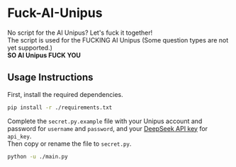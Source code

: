 # Fuck-AI-Unipus
No script for the AI Unipus? Let's fuck it together!\
The script is used for the FUCKING AI Unipus (Some question types are not yet supported.)\
**SO AI Unipus FUCK YOU**

## Usage Instructions
First, install the required dependencies.
```bash
pip install -r ./requirements.txt
```

Complete the `secret.py.example` file with your Unipus account and password for `username` and `password`, and your [DeepSeek API key](https://platform.deepseek.com/api_keys) for `api_key`.\
Then copy or rename the file to `secret.py`.
```bash
python -u ./main.py
```